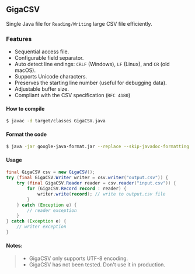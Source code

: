 ## GigaCSV

Single Java file for `Reading/Writing` large CSV file efficiently.

### Features

* Sequential access file.
* Configurable field separator.
* Auto detect line endings: `CRLF` (Windows), `LF` (Linux), and `CR` (old macOS).
* Supports Unicode characters.
* Preserves the starting line number (useful for debugging data).
* Adjustable buffer size.
* Compliant with the CSV specification (`RFC 4180`)

#### How to compile

```bash
$ javac -d target/classes GigaCSV.java
```

#### Format the code

```bash
$ java -jar google-java-format.jar --replace --skip-javadoc-formatting GigaCSV.java
```

#### Usage

```java
final GigaCSV csv = new GigaCSV();
try (final GigaCSV.Writer writer = csv.writer("output.csv")) {
    try (final GigaCSV.Reader reader = csv.reader("input.csv")) {
        for (GigaCSV.Record record : reader) {
            writer.write(record); // write to output.csv file
        }
    } catch (Exception e) {
        // reader exception
    }
} catch (Exception e) {
    // writer exception
}
```

#### Notes:

> * GigaCSV only supports UTF-8 encoding.
> * GigaCSV has not been tested. Don't use it in production.
